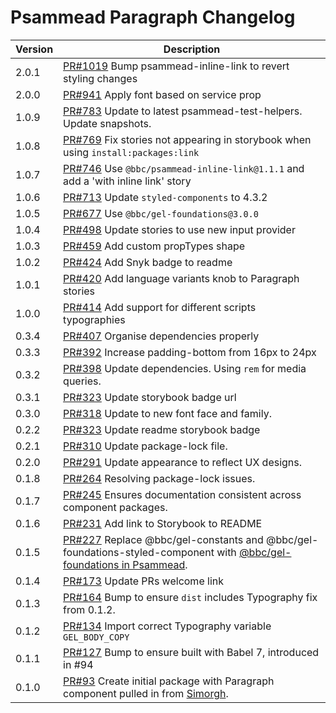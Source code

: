 # Psammead Paragraph Changelog

<!-- prettier-ignore -->
| Version | Description |
|---------|-------------|
| 2.0.1   | [PR#1019](https://github.com/bbc/psammead/pull/1019) Bump psammead-inline-link to revert styling changes |
| 2.0.0   | [PR#941](https://github.com/bbc/psammead/pull/941) Apply font based on service prop |
| 1.0.9   | [PR#783](https://github.com/bbc/psammead/pull/783) Update to latest psammead-test-helpers. Update snapshots. |
| 1.0.8   | [PR#769](https://github.com/bbc/psammead/pull/769) Fix stories not appearing in storybook when using `install:packages:link` |
| 1.0.7   | [PR#746](https://github.com/bbc/psammead/pull/746) Use `@bbc/psammead-inline-link@1.1.1` and add a 'with inline link' story |
| 1.0.6   | [PR#713](https://github.com/bbc/psammead/pull/713) Update `styled-components` to 4.3.2 |
| 1.0.5   | [PR#677](https://github.com/bbc/psammead/pull/677) Use `@bbc/gel-foundations@3.0.0` |
| 1.0.4   | [PR#498](https://github.com/bbc/psammead/pull/498) Update stories to use new input provider |
| 1.0.3   | [PR#459](https://github.com/bbc/psammead/pull/459) Add custom propTypes shape |
| 1.0.2   | [PR#424](https://github.com/bbc/psammead/pull/424) Add Snyk badge to readme |
| 1.0.1   | [PR#420](https://github.com/bbc/psammead/pull/420) Add language variants knob to Paragraph stories |
| 1.0.0   | [PR#414](https://github.com/bbc/psammead/pull/414) Add support for different scripts typographies |
| 0.3.4   | [PR#407](https://github.com/bbc/psammead/pull/407) Organise dependencies properly |
| 0.3.3   | [PR#392](https://github.com/bbc/psammead/pull/392) Increase padding-bottom from 16px to 24px |
| 0.3.2   | [PR#398](https://github.com/bbc/psammead/pull/398) Update dependencies. Using `rem` for media queries. |
| 0.3.1   | [PR#323](https://github.com/bbc/psammead/pull/323) Update storybook badge url |
| 0.3.0   | [PR#318](https://github.com/BBC/psammead/pull/318) Update to new font face and family. |
| 0.2.2   | [PR#323](https://github.com/BBC/psammead/pull/323) Update readme storybook badge |
| 0.2.1   | [PR#310](https://github.com/BBC/psammead/pull/310) Update package-lock file. |
| 0.2.0   | [PR#291](https://github.com/BBC/psammead/pull/291) Update appearance to reflect UX designs. |
| 0.1.8   | [PR#264](https://github.com/BBC/psammead/pull/264) Resolving package-lock issues. |
| 0.1.7   | [PR#245](https://github.com/BBC-News/psammead/pull/245) Ensures documentation consistent across component packages. |
| 0.1.6   | [PR#231](https://github.com/BBC-News/psammead/pull/231) Add link to Storybook to README |
| 0.1.5   | [PR#227](https://github.com/BBC-News/psammead/pull/227) Replace @bbc/gel-constants and @bbc/gel-foundations-styled-component with [@bbc/gel-foundations in Psammead](https://github.com/BBC-News/psammead/issues/226). |
| 0.1.4   | [PR#173](https://github.com/BBC-News/psammead/pull/173) Update PRs welcome link |
| 0.1.3   | [PR#164](https://github.com/BBC-News/psammead/pull/164) Bump to ensure `dist` includes Typography fix from 0.1.2. |
| 0.1.2   | [PR#134](https://github.com/BBC-News/psammead/pull/134) Import correct Typography variable `GEL_BODY_COPY` |
| 0.1.1   | [PR#127](https://github.com/BBC-News/psammead/pull/127) Bump to ensure built with Babel 7, introduced in #94 |
| 0.1.0   | [PR#93](https://github.com/BBC-News/psammead/pull/93) Create initial package with Paragraph component pulled in from [Simorgh](https://github.com/BBC-News/simorgh). |
